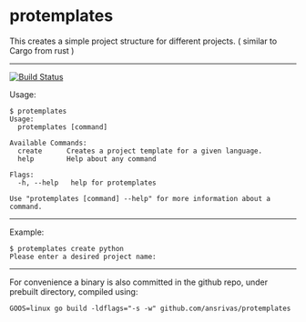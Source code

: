 # protemplates
This creates a simple project structure for different projects. ( similar to Cargo from rust )

---
[![Build Status](https://travis-ci.org/ansrivas/protemplates.svg?branch=master)](https://travis-ci.org/ansrivas/protemplates)

Usage:

```
$ protemplates
Usage:
  protemplates [command]

Available Commands:
  create      Creates a project template for a given language.
  help        Help about any command

Flags:
  -h, --help   help for protemplates

Use "protemplates [command] --help" for more information about a command.
```


----
Example:

```
$ protemplates create python
Please enter a desired project name:
```

---
For convenience a binary is also committed in the github repo, under prebuilt directory, compiled using:

```
GOOS=linux go build -ldflags="-s -w" github.com/ansrivas/protemplates
```
